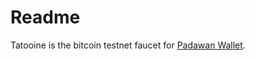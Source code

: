 # Readme

Tatooine is the bitcoin testnet faucet for [Padawan Wallet](https://github.com/thunderbiscuit/padawan-wallet).
